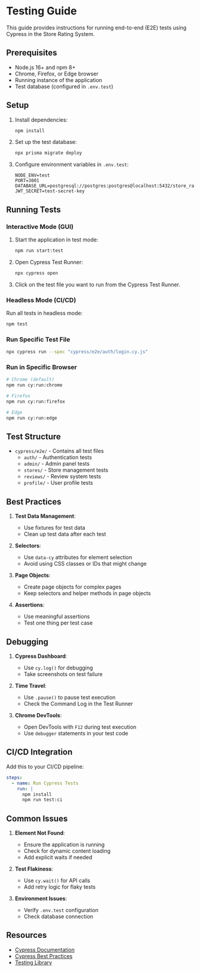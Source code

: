 # Testing Guide

This guide provides instructions for running end-to-end (E2E) tests using Cypress in the Store Rating System.

## Prerequisites

- Node.js 16+ and npm 8+
- Chrome, Firefox, or Edge browser
- Running instance of the application
- Test database (configured in `.env.test`)

## Setup

1. Install dependencies:
   ```bash
   npm install
   ```

2. Set up the test database:
   ```bash
   npx prisma migrate deploy
   ```

3. Configure environment variables in `.env.test`:
   ```
   NODE_ENV=test
   PORT=3001
   DATABASE_URL=postgresql://postgres:postgres@localhost:5432/store_rating_test
   JWT_SECRET=test-secret-key
   ```

## Running Tests

### Interactive Mode (GUI)

1. Start the application in test mode:
   ```bash
   npm run start:test
   ```

2. Open Cypress Test Runner:
   ```bash
   npx cypress open
   ```

3. Click on the test file you want to run from the Cypress Test Runner.

### Headless Mode (CI/CD)

Run all tests in headless mode:
```bash
npm test
```

### Run Specific Test File

```bash
npx cypress run --spec "cypress/e2e/auth/login.cy.js"
```

### Run in Specific Browser

```bash
# Chrome (default)
npm run cy:run:chrome

# Firefox
npm run cy:run:firefox

# Edge
npm run cy:run:edge
```

## Test Structure

- `cypress/e2e/` - Contains all test files
  - `auth/` - Authentication tests
  - `admin/` - Admin panel tests
  - `stores/` - Store management tests
  - `reviews/` - Review system tests
  - `profile/` - User profile tests

## Best Practices

1. **Test Data Management**:
   - Use fixtures for test data
   - Clean up test data after each test

2. **Selectors**:
   - Use `data-cy` attributes for element selection
   - Avoid using CSS classes or IDs that might change

3. **Page Objects**:
   - Create page objects for complex pages
   - Keep selectors and helper methods in page objects

4. **Assertions**:
   - Use meaningful assertions
   - Test one thing per test case

## Debugging

1. **Cypress Dashboard**:
   - Use `cy.log()` for debugging
   - Take screenshots on test failure

2. **Time Travel**:
   - Use `.pause()` to pause test execution
   - Check the Command Log in the Test Runner

3. **Chrome DevTools**:
   - Open DevTools with `F12` during test execution
   - Use `debugger` statements in your test code

## CI/CD Integration

Add this to your CI/CD pipeline:

```yaml
steps:
  - name: Run Cypress Tests
    run: |
      npm install
      npm run test:ci
```

## Common Issues

1. **Element Not Found**:
   - Ensure the application is running
   - Check for dynamic content loading
   - Add explicit waits if needed

2. **Test Flakiness**:
   - Use `cy.wait()` for API calls
   - Add retry logic for flaky tests

3. **Environment Issues**:
   - Verify `.env.test` configuration
   - Check database connection

## Resources

- [Cypress Documentation](https://docs.cypress.io/)
- [Cypress Best Practices](https://docs.cypress.io/guides/references/best-practices)
- [Testing Library](https://testing-library.com/docs/cypress-testing-library/intro/)
